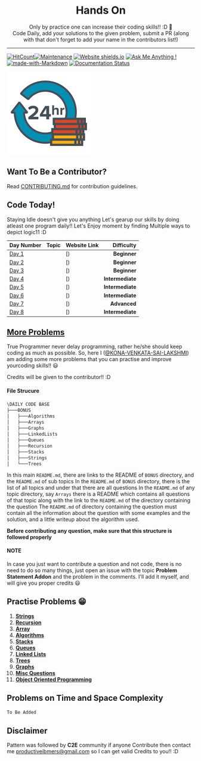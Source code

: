 <h1 align="center">
  Hands On
</h1>

<p align="center">
  Only by practice one can increase their coding skills!! :D 💯
  <br />
  Code Daily, add your solutions to the given problem, submit a PR (along with that don't forget to add your name in the contributors list!)
</p>

<!-- <a style="margin: 0" href=" https://t.me/joinchat/NJrz7BuHY8KoVVDdu24dLA"><img src="./Telegram.png" alt="Telegram: https://t.me/joinchat/NJrz7BuHY8KoVVDdu24dLA"></a> -->

***

[![HitCount](http://hits.dwyl.com/Produtive-IBMers/DailyCodes.svg)](http://hits.dwyl.com/Produtive-IBMers/DailyCodes)[![Maintenance](https://img.shields.io/badge/Maintained%3F-yes-green.svg)](https://github.com/Produtive-IBMers/DailyCodes/graphs/commit-activity) [![Website shields.io](https://img.shields.io/website-up-down-green-red/http/shields.io.svg)](https://Produtive-IBMers.github.io/DailyCodes) [![Ask Me Anything !](https://img.shields.io/badge/Ask%20me-anything-1abc9c.svg)](productiveibmers@gmail.com) [![made-with-Markdown](https://img.shields.io/badge/Made%20with-Markdown-1f425f.svg)](http://commonmark.org) [![Documentation Status](https://readthedocs.org/projects/ansicolortags/badge/?version=latest)](http://ansicolortags.readthedocs.io/?badge=latest) 

![DailyCodes](https://github.com/Produtive-IBMers/DailyCodes/blob/main/Avatars/productive.png)

## Want To Be a Contributor?

Read [CONTRIBUTING.md](./CONTRIBUTING.md) for contribution guidelines.

## Code Today!

Staying Idle doesn't give you anything Let's gearup our skills by doing atleast one program daily!! Let's Enjoy moment by finding Multiple ways to depict logic11 :D

| Day Number | Topic | Website Link | Difficulty |
| ---------- | ----- | ------------ | ---------: |
| [Day 1](./Day1) | [](./Day1/) | [) | **Beginner** |
| [Day 2](./Day2) | [](./Day2/) | [) | **Beginner** |
| [Day 3](./Day3) | [](./Day3/) | [) | **Beginner** |
| [Day 4](./day4) | [](./day4/) | [) | **Intermediate** |
| [Day 5](./day5) | [](./day5/) | [) | **Intermediate** |
| [Day 6](./day6) | [](./day6/) | [) | **Intermediate** |
| [Day 7](./day7) |[](./day7/) | [) | **Advanced** |
| [Day 8](./day8) | [](./day8/) | [) | **Intermediate** |


## [More Problems](./BONUS/README.md)

True Programmer never delay programming, rather he/she should keep coding as much as possible. So, here I ([@KONA-VENKATA-SAI-LAKSHMI](https://github.com/KONA-VENKATA-SAI-LAKSHMI)) am adding some more problems that you can practise and improve yourcoding skills!! 😃

Credits will be given to the contributor!! :D

#### File Strucure


```
\DAILY CODE BASE
├───BONUS
│   ├───Algorithms
│   ├───Arrays
│   ├───Graphs
│   ├───LinkedLists
│   ├───Queues
│   ├───Recursion
│   ├───Stacks
│   ├───Strings
│   └───Trees
```

In this main `README.md`, there are links to the README of `BONUS` directory, and the `README.md` of sub topics
In the `README.md` of `BONUS` directory, there is the list of all topics and under that there are all questions
In the `README.md` of any topic directory, say `Arrays` there is a README which contains all questions of that topic along with the link to the `README.md` of the directory containing the question
The `README.md` of directory containing the question must contain all the information about the question with some examples and the solution, and a little writeup about the algorithm used.

**Before contributing any question, make sure that this structure is followed properly**

#### NOTE

In case you just want to contribute a question and not code, there is no need to do so many things, just open an issue with the topic **Problem Statement Addon** and the problem in the comments. I'll add it myself, and will give you proper credits 😃

## Practise Problems 😁

1. [**Strings**](./BONUS/Strings/README.md)
2. [**Recursion**](./BONUS/Recursion/README.md)
3. [**Array**](./BONUS/Arrays/README.md)
4. [**Algorithms**](./BONUS/Algorithms/README.md)
5. [**Stacks**](./BONUS/Stacks/README.md)
6. [**Queues**](./BONUS/Queues/README.md)
7. [**Linked Lists**](./BONUS/LinkedLists/README.md)
8. [**Trees**](./BONUS/Trees/README.md)
9. [**Graphs**](./BONUS/Graphs/README.md)
10. [**Misc Questions**](./BONUS/Misc/README.md)
11. [**Object Oriented Programming**](./BONUS/OOPS/README.md)

## Problems on Time and Space Complexity

```
To Be Added
```



## Disclaimer

Pattern was followed by **C2E** community if anyone Contribute then contact me productiveibmers@gmail.com so I can get valid Credits to you!! :D
